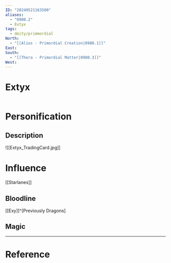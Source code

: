 ```yaml
---
ID: "20240521163500"
aliases:
  - "0980.2"
  - Extyx
tags:
  - deity/primmordial
North:
  - "[[Alios - Primordial Creation|0980.1]]"
East: 
South:
  - "[[Thera - Primordial Matter|0980.3]]"
West:
---
```

# Extyx

```toc
```

# Personification



## Description

![[Extyx_TradingCard.jpg]]

# Influence

[[Starlanes]]

## Bloodline

[[Exy]]^[Previously Dragons]

## Magic

---

# Reference